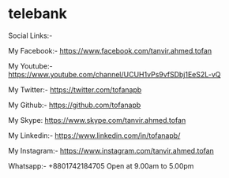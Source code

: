 # telebank

Social Links:- 

My Facebook:- https://www.facebook.com/tanvir.ahmed.tofan

My Youtube:- https://www.youtube.com/channel/UCUH1vPs9vfSDbj1EeS2L-vQ

My Twitter:- https://twitter.com/tofanapb

My Github:- https://github.com/tofanapb

My Skype: https://www.skype.com/tanvir.ahmed.tofan

My Linkedin:- https://www.linkedin.com/in/tofanapb/

My Instagram:- https://www.instagram.com/tanvir.ahmed.tofan

Whatsapp:- +8801742184705 Open at 9.00am to 5.00pm
